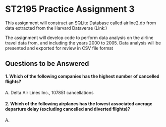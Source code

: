 
# ST2195 Practice Assignment 3

This assignment will construct an SQLite Database called airline2.db from data
extracted from the Harvard Dataverse (Link:)

The assignment will develop code to perform data analysis on the airline travel data
from, and including the years 2000 to 2005. Data analysis will be presented and exported for review
in CSV file format

## Questions to be Answered

#### 1.	Which of the following companies has the highest number of cancelled flights?
A.  Delta Air Lines Inc., 107851 cancellations

#### 2. Which of the following airplanes has the lowest associated average departure delay (excluding cancelled and diverted flights)?
A. 



